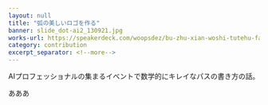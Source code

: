 ```yaml
---
layout: null
title: "弧の美しいロゴを作る"
banner: slide_dot-ai2_130921.jpg
works-url: https://speakerdeck.com/woopsdez/bu-zhu-xian-woshi-tutehu-falsemei-siirokowozuo-ru
category: contribution
excerpt_separator: <!--more-->
---
```


AIプロフェッショナルの集まるイベントで数学的にキレイなパスの書き方の話。

<!--more-->

あああ